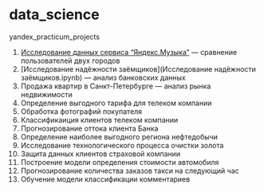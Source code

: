# data_science
yandex_practicum_projects
1. [Исследование данных сервиса “Яндекс.Музыка”](Яндекс.Музыка.ipynb) — сравнение пользователей двух городов 
2. [Исследование надёжности заёмщиков](Исследование надёжности заёмщиков.ipynb) — анализ банковских данных
3. Продажа квартир в Санкт-Петербурге — анализ рынка недвижимости
4. Определение выгодного тарифа для телеком компании
5. Обработка фотографий покупателя
6. Классификаиция клиентов телеком компании
7. Прогнозирование оттока клиента Банка
8. Определение наиболее выгодного региона нефтедобычи
9. Исследование технологического процесса очистки золота
10. Защита данных клиентов страховой компании
11. Построение модели определения стоимости автомобиля
12. Прогнозирование количества заказов такси на следующий час
13. Обучение модели классификации комментариев
